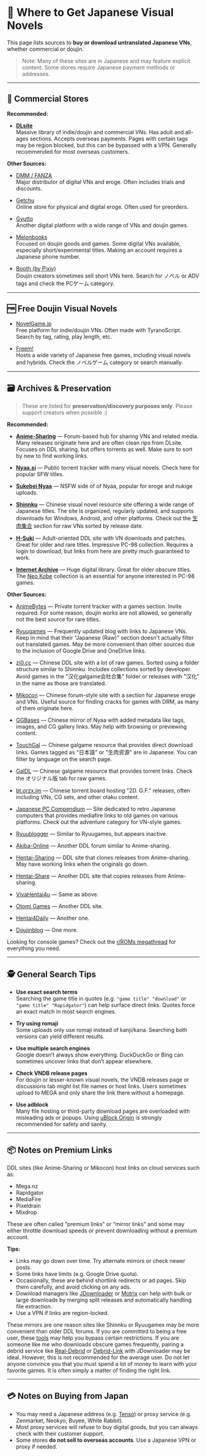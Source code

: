 # 🛒 Where to Get Japanese Visual Novels

This page lists sources to **buy or download untranslated Japanese VNs**, whether commercial or doujin.

> Note: Many of these sites are in Japanese and may feature explicit content. Some stores require Japanese payment methods or addresses.

---

## 🏪 Commercial Stores

**Recommended:**

- **[DLsite](https://www.dlsite.com/)**  
  Massive library of indie/doujin and commercial VNs. Has adult and all-ages sections. Accepts overseas payments. Pages with certain tags may be region blocked, but this can be bypassed with a VPN. Generally recommended for most overseas customers.

**Other Sources:**

- [DMM / FANZA](https://dlsoft.dmm.co.jp/)  
  Major distributor of digital VNs and eroge. Often includes trials and discounts.

- [Getchu](https://www.getchu.com/)  
  Online store for physical and digital eroge. Often used for preorders.

- [Gyutto](https://gyutto.com/)  
  Another digital platform with a wide range of VNs and doujin games.

- [Melonbooks](https://www.melonbooks.co.jp/)  
  Focused on doujin goods and games. Some digital VNs available, especially short/experimental titles. Making an account requires a Japanese phone number.

- [Booth (by Pixiv)](https://booth.pm/)  
  Doujin creators sometimes sell short VNs here. Search for ノベル or ADV tags and check the PCゲーム category.

---

## 🆓 Free Doujin Visual Novels

- [NovelGame.jp](https://novelgame.jp/)  
  Free platform for indie/doujin VNs. Often made with TyranoScript. Search by tag, rating, play length, etc.

- [Freem!](https://www.freem.ne.jp/)  
  Hosts a wide variety of Japanese free games, including visual novels and hybrids. Check the ノベルゲーム category or search manually.

---

## 🗃 Archives & Preservation

> These are listed for **preservation/discovery purposes only**. Please support creators when possible :)

**Recommended:**

- **[Anime-Sharing](https://www.anime-sharing.com/)** — Forum-based hub for sharing VNs and related media. Many releases originate here and are often clean rips from DLsite. Focuses on DDL sharing, but offers torrents as well. Make sure to sort by new to find working links.

- **[Nyaa.si](https://nyaa.si/)** — Public torrent tracker with many visual novels. Check here for popular SFW titles.

- **[Sukebei Nyaa](https://sukebei.nyaa.si/)** — NSFW side of of Nyaa, popular for eroge and nukige uploads.

- **[Shinnku](https://www.shinnku.com/)** — Chinese visual novel resource site offering a wide range of Japanese titles. The site is organized, regularly updated, and supports downloads for Windows, Android, and other platforms. Check out the [生肉集合](https://www.shinnku.com/files/galgame0) section for raw VNs sorted by release date.

- **[H-Suki](https://www.h-suki.com/en/home)** — Adult-oriented DDL site with VN downloads and patches. Great for older and rare titles. Impressive PC-98 collection. Requires a login to download, but links from here are pretty much guaranteed to work.

- **[Internet Archive](https://archive.org/)** — Huge digital library. Great for older obscure titles. The [Neo Kobe](https://archive.org/details/NeoKobe-NecPc-98012017-11-17) collection is an essential for anyone interested in PC-98 games.

**Other Sources:**

- [AnimeBytes](https://animebytes.tv/) — Private torrent tracker with a games section. Invite required. For some reason, doujin works are not allowed, so generally not the best source for rare titles.

- [Ryuugames](https://www.ryuugames.com/) — Frequently updated blog with links to Japanese VNs. Keep in mind that their "Japanese (Raw)" section doesn't actually filter out translated games. May be more convenient than other sources due to the inclusion of Google Drive and OneDrive links.

- [zi0.cc](https://zi0.cc/) — Chinese DDL site with a lot of raw games. Sorted using a folder structure similar to Shinnku. Includes collections sorted by developer. Avoid games in the "汉化galgame会社合集" folder or releases with "汉化" in the name as those are translated.

- [Mikocon](https://www.mikocon.com/) — Chinese forum-style site with a section for Japanese eroge and VNs. Useful source for finding cracks for games with DRM, as many of them originate here.

- [GGBases](https://www.ggbases.com) — Chinese mirror of Nyaa with added metadata like tags, images, and CG gallery links. May help with browsing or previewing content.

- [TouchGal](https://www.touchgal.us) — Chinese galgame resource that provides direct download links. Games tagged as "日本語" or "生肉资源" are in Japanese. You can filter by language on the search page.

- [GalDL](https://www.galdl.com) — Chinese galgame resource that provides torrent links. Check the オリジナル版 tab for raw games.

- [bt.orzx.im](https://bt.orzx.im/list.php?BoardID=5) — Chinese torrent board hosting "2D. G.F." releases, often including VNs, CG sets, and other otaku content.

- [Japanese PC Compendium](https://japanesepccompendium.blogspot.com) — Site dedicated to retro Japanese computers that provides mediafire links to old games on various platforms. Check out the adventure category for VN-style games.

- [Ryuublogger](https://ryuubloggerv2.blogspot.com) — Similar to Ryuugames, but appears inactive.
  
- [Akiba-Online](https://www.akiba-online.com/forums/hentai-game-downloads.41/) — Another DDL forum similar to Anime-sharing.

- [Hentai-Sharing](https://hentai-sharing.net/) — DDL site that clones releases from Anime-sharing. May have working links when the originals go down.

- [Hentai-Share](https://hentai-share.com/) — Another DDL site that copies releases from Anime-sharing.

- [VivaHentai4u](https://www.vivahentai4u.net/) — Same as above.

- [Otomi Games](https://otomi-games.com) — Another DDL site.

- [Hentai4Daily](https://hentai4daily.com/) — Another one.

- [Doujinblog](https://doujinblog.org/) — One more.

Looking for console games? Check out the [r/ROMs megathread](https://r-roms.github.io/) for everything you need.

---

## 🕵️ General Search Tips

- **Use exact search terms**  
  Searching the game title in quotes (e.g. `"game title" "download"` or `"game title" "Rapidgator"`) can help surface direct links. Quotes force an exact match in most search engines.

- **Try using romaji**  
  Some uploads only use romaji instead of kanji/kana. Searching both versions can yield different results.

- **Use multiple search engines**  
  Google doesn’t always show everything. DuckDuckGo or Bing can sometimes uncover links that don’t appear elsewhere.

- **Check VNDB release pages**  
  For doujin or lesser-known visual novels, the VNDB releases page or discussions tab might list file names or host links. Users sometimes upload to MEGA and only share the link there without a homepage.

- **Use adblock**  
  Many file hosting or third-party download pages are overloaded with misleading ads or popups. Using [uBlock Origin](https://ublockorigin.com/) is strongly recommended for safety and sanity.

---

## 📦 Notes on Premium Links

DDL sites (like Anime-Sharing or Mikocon) host links on cloud services such as:

- Mega.nz  
- Rapidgator  
- MediaFire  
- Pixeldrain  
- Mixdrop

These are often called “premium links” or “mirror links" and some may either throttle download speeds or prevent downloading without a premium account.

**Tips:**

- Links may go down over time. Try alternate mirrors or check newer posts.  
- Some links have limits (e.g. Google Drive quota).  
- Occasionally, these are behind shortlink redirects or ad pages. Skip them carefully, and avoid clicking on any ads.  
- Download managers like [JDownloader](jdownloader-guide.md) or [Motrix](https://github.com/agalwood/Motrix) can help with bulk or large downloads by merging split releases and automatically handling file extraction.  
- Use a VPN if links are region-locked.

These mirrors are one reason sites like Shinnku or Ryuugames may be more convenient than older DDL forums. If you are committed to being a free user, these [tools](https://filehostlist.miraheze.org/wiki/Free_Premium_Leeches#Guide) may help you bypass certain restrictions. If you are someone like me who downloads obscure games frequently, pairing a debrid service like [Real-Debrid](https://real-debrid.com/) or [Debrid-Link](https://debrid-link.com/) with JDownloader may be ideal. However, this is not recommended for the average user. Do not let anyone convince you that you must spend a lot of money to learn with your favorite games. It is often simply a matter of finding the right link.

---

## 💳 Notes on Buying from Japan

- You may need a Japanese address (e.g. [Tenso](https://www.tenso.com/)) or proxy service (e.g. Zenmarket, Neokyo, Buyee, White Rabbit).  
- Most proxy services will refuse to buy digital goods, but you can always check with their customer support.  
- Some stores **do not sell to overseas accounts**. Use a Japanese VPN or proxy if needed.
